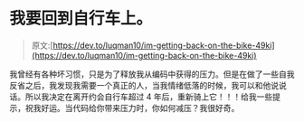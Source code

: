 # 我要回到自行车上。

> 原文:[https://dev.to/luqman10/im-getting-back-on-the-bike-49ki](https://dev.to/luqman10/im-getting-back-on-the-bike-49ki)

我曾经有各种坏习惯，只是为了释放我从编码中获得的压力。但是在做了一些自我反省之后，我发现我需要一个真正的人，当我情绪低落的时候，我可以和他说说话。所以我决定在离开约会自行车超过 4 年后，重新骑上它！！！给我一些提示，祝我好运。当代码给你带来压力时，你如何减压？我很好奇。